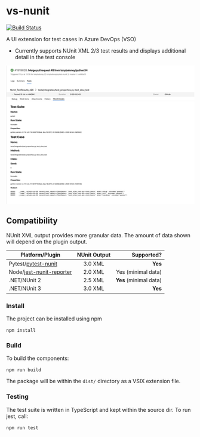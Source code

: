 # vs-nunit

[![Build Status](https://dev.azure.com/AnthonyShaw/vs-test-detail/_apis/build/status/tonybaloney.vs-test-detail?branchName=master)](https://dev.azure.com/AnthonyShaw/vs-test-detail/_build/latest?definitionId=6&branchName=master)

A UI extension for test cases in Azure DevOps (VSO)

* Currently supports NUnit XML 2/3 test results and displays additional detail in the test console

![](images/screenshot.png)

## Compatibility

NUnit XML output provides more granular data. The amount of data shown will depend on the plugin output.

| Platform/Plugin      | NUnit Output           | Supported?  |
| -------------------- |:-----------------:| -----:|
| Pytest/[pytest-nunit](https://pypi.org/project/pytest-nunit/)  | 3.0 XML | **Yes** |
| Node/[jest-nunit-reporter](https://www.npmjs.com/package/jest-nunit-reporter) | 2.0 XML      |   Yes  (minimal data) |
| .NET/NUnit 2                        | 2.5 XML      |   **Yes** (minimal data) |
| .NET/NUnit 3                        | 3.0 XML      |   **Yes**  |

### Install

The project can be installed using npm

```
npm install
```

### Build

To build the components:

```
npm run build
```

The package will be within the `dist/` directory as a VSIX extension file.

### Testing

The test suite is written in TypeScript and kept within the source dir. To run jest, call:

```
npm run test
```
